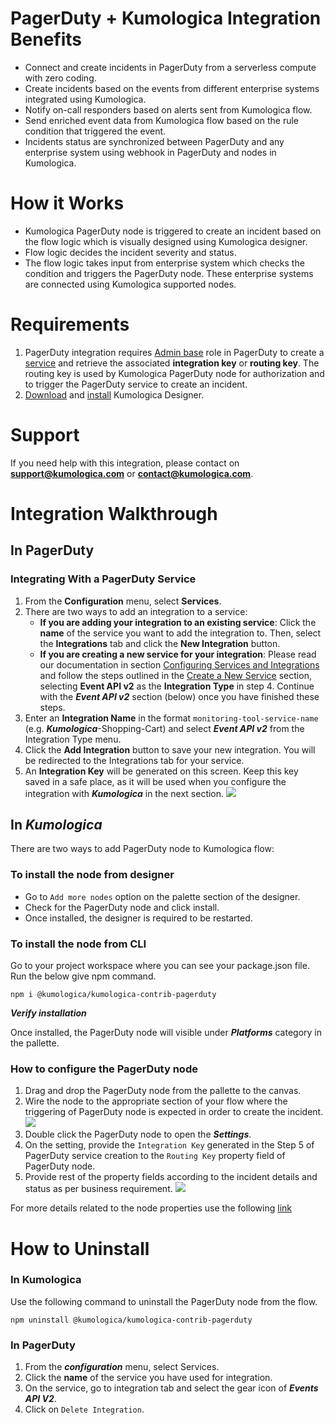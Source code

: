 # PagerDuty + Kumologica Integration Benefits

* Connect and create incidents in PagerDuty from a serverless compute with zero coding.
* Create incidents based on the events from different enterprise systems integrated using Kumologica.
* Notify on-call responders based on alerts sent from Kumologica flow.
* Send enriched event data from Kumologica flow based on the rule condition that triggered the event.
* Incidents status are synchronized between PagerDuty and any enterprise system using webhook in PagerDuty and nodes in Kumologica.


# How it Works

* Kumologica PagerDuty node is triggered to create an incident based on the flow logic which is visually designed using Kumologica designer. 
* Flow logic decides the incident severity and status. 
* The flow logic takes input from enterprise system which checks the condition and triggers the PagerDuty node. These enterprise systems are connected using Kumologica supported nodes. 


# Requirements

1. PagerDuty integration requires [Admin base](https://support.pagerduty.com/docs/user-roles) role in PagerDuty to create a [service](https://support.pagerduty.com/docs/services-and-integrations#section-events-API-v2) and retrieve the associated **integration key** or **routing key**. The routing key is used by Kumologica PagerDuty node for authorization and to trigger the PagerDuty service to create an incident.
2. [Download](https://kumologica.com/download.html) and [install](https://docs.kumologica.com/docs/guide/GettingStarted.html#installation) Kumologica Designer.

# Support

If you need help with this integration, please contact on **support@kumologica.com** or **contact@kumologica.com**. 

# Integration Walkthrough

## In PagerDuty

### Integrating With a PagerDuty Service
1. From the **Configuration** menu, select **Services**.
2. There are two ways to add an integration to a service:
   * **If you are adding your integration to an existing service**: Click the **name** of the service you want to add the integration to. Then, select the **Integrations** tab and click the **New Integration** button.
   * **If you are creating a new service for your integration**: Please read our documentation in section [Configuring Services and Integrations](https://support.pagerduty.com/docs/services-and-integrations#section-configuring-services-and-integrations) and follow the steps outlined in the [Create a New Service](https://support.pagerduty.com/docs/services-and-integrations#section-create-a-new-service) section, selecting **Event API v2** as the **Integration Type** in step 4. Continue with the ***Event API v2***  section (below) once you have finished these steps.
3. Enter an **Integration Name** in the format `monitoring-tool-service-name` (e.g.  ***Kumologica***-Shopping-Cart) and select  ***Event API v2***  from the Integration Type menu.
4. Click the **Add Integration** button to save your new integration. You will be redirected to the Integrations tab for your service.
5. An **Integration Key** will be generated on this screen. Keep this key saved in a safe place, as it will be used when you configure the integration with  ***Kumologica***  in the next section.
![](https://pdpartner.s3.amazonaws.com/ig-template-copy-integration-key.png)

## In ***Kumologica***

There are two ways to add PagerDuty node to Kumologica flow:

### To install the node from designer

* Go to `Add more nodes` option on the palette section of the designer.
* Check for the PagerDuty node and click install.
* Once installed, the designer is required to be restarted.

### To install the node from CLI

Go to your project workspace where you can see your package.json file.
Run the below give npm command.

`npm i @kumologica/kumologica-contrib-pagerduty`

***Verify installation***

Once installed, the PagerDuty node will visible under ***Platforms*** category in the pallette. 

### How to configure the PagerDuty node

1. Drag and drop the PagerDuty node from the pallette to the canvas. 
2. Wire the node to the appropriate section of your flow where the triggering of PagerDuty node is expected in order to create the incident.
![](https://playground.kumologica.com/PagerDutyFlow.png)
3. Double click the PagerDuty node to open the ***Settings***. 
4. On the setting, provide the `Integration Key` generated in the Step 5 of PagerDuty service creation to the `Routing Key` property field of PagerDuty node.
5. Provide rest of the property fields according to the incident details and status as per business requirement.
![](https://playground.kumologica.com/PagerDutyNodeConfig.png)

For more details related to the node properties use the following [link](https://docs.kumologica.com/docs/references/PagerDuty.html)

# How to Uninstall

### In Kumologica

Use the following command to uninstall the PagerDuty node from the flow.

`npm uninstall @kumologica/kumologica-contrib-pagerduty`

### In PagerDuty

1. From the ***configuration*** menu, select Services.
2. Click the **name** of the service you have used for integration.
3. On the service, go to integration tab and select the gear icon of ***Events API V2***.
4. Click on `Delete Integration`.